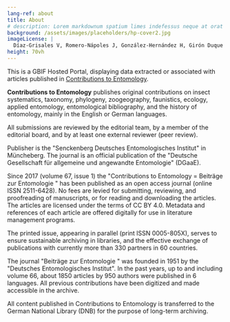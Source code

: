 ```yaml
---
lang-ref: about
title: About
# description: Lorem markdownum spatium limes indefessus neque at orat aestuat
background: /assets/images/placeholders/hp-cover2.jpg
imageLicense: |
  Díaz-Grisales V, Romero-Nápoles J, González-Hernández H, Girón Duque JC, Bautista-Martínez N, Castañeda-Vildózola Álvaro, Anzaldo S, Lourenção AL (2024) Host plants of the weevil genus _Heilipus_ Germar, 1824 (Coleoptera, Curculionidae, Molytinae, Molytini, Hylobiina). Contributions to Entomology 74(2): 217-234. [https://doi.org/10.3897/contrib.entomol.74.e129094](https://doi.org/10.3897/contrib.entomol.74.e129094)
height: 70vh
---
```


This is а GBIF Hosted Portal, displaying data extracted or associated with articles published in [Contributions to Entomology](https://contributions-to-entomology.arphahub.com/).

**Contributions to Entomology** publishes original contributions on insect systematics, taxonomy, phylogeny, zoogeography, faunistics, ecology, applied entomology, entomological bibliography, and the history of entomology, mainly in the English or German languages.

All submissions are reviewed by the editorial team, by a member of the editorial board, and by at least one external reviewer (peer review).

Publisher is the "Senckenberg Deutsches Entomologisches Institut" in Müncheberg. The journal is an official publication of the "Deutsche Gesellschaft für allgemeine und angewandte Entomologie" (DGaaE).

Since 2017 (volume 67, issue 1) the "Contributions to Entomology = Beiträge zur Entomologie " has been published as an open access journal (online ISSN 2511-6428). No fees are levied for submitting, reviewing, and proofreading of manuscripts, or for reading and downloading the articles. The articles are licensed under the terms of CC BY 4.0. Metadata and references of each article are offered digitally for use in literature management programs.

The printed issue, appearing in parallel (print ISSN 0005-805X), serves to ensure sustainable archiving in libraries, and the effective exchange of publications with currently more than 330 partners in 60 countries.

The journal "Beiträge zur Entomologie " was founded in 1951 by the "Deutsches Entomologisches Institut". In the past years, up to and including volume 66, about 1850 articles by 950 authors were published in 6 languages. All previous contributions have been digitized and made accessible in the archive.

All content published in Contributions to Entomology is transferred to the German National Library (DNB) for the purpose of long-term archiving.